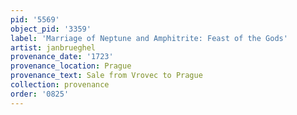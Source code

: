 ```yaml
---
pid: '5569'
object_pid: '3359'
label: 'Marriage of Neptune and Amphitrite: Feast of the Gods'
artist: janbrueghel
provenance_date: '1723'
provenance_location: Prague
provenance_text: Sale from Vrovec to Prague
collection: provenance
order: '0825'
---
```

